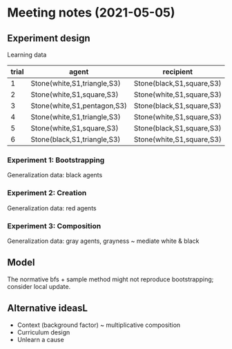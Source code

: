 # Meeting notes (2021-05-05)

## Experiment design

Learning data

| trial | agent                       | recipient                 | result                    |
|-------|-----------------------------|---------------------------|---------------------------|
| 1     | Stone(white,S1,triangle,S3) | Stone(black,S1,square,S3) | Stone(black,S1,square,S4) |
| 2     | Stone(white,S1,square,S3)   | Stone(white,S1,square,S3) | Stone(white,S1,square,S5) |
| 3     | Stone(white,S1,pentagon,S3) | Stone(black,S1,square,S3) | Stone(black,S1,square,S6) |
| 4     | Stone(white,S1,triangle,S3) | Stone(white,S1,square,S3) | Stone(white,S1,square,S4) |
| 5     | Stone(white,S1,square,S3)   | Stone(black,S1,square,S3) | Stone(black,S1,square,S5) |
| 6     | Stone(black,S1,triangle,S3) | Stone(white,S1,square,S3) | Stone(white,S1,square,S2) |

### Experiment 1: Bootstrapping

Generalization data: black agents

### Experiment 2: Creation

Generalization data: red agents

### Experiment 3: Composition

Generalization data: gray agents, grayness ~ mediate white & black

## Model

The normative bfs + sample method might not reproduce bootstrapping; consider local update.

## Alternative ideasL

- Context (background factor) ~ multiplicative composition
- Curriculum design
- Unlearn a cause
